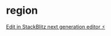 # region

[Edit in StackBlitz next generation editor ⚡️](https://stackblitz.com/~/github.com/wasseemzaghlan/region)